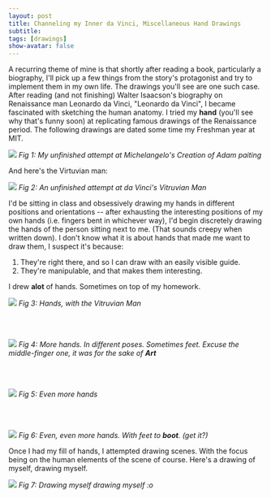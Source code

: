 ```yaml
---
layout: post
title: Channeling my Inner da Vinci, Miscellaneous Hand Drawings  
subtitle: 
tags: [drawings]
show-avatar: false
---
```


A recurring theme of mine is that shortly after reading a book, particularly a biography, I'll pick up a few things from the story's protagonist and try to implement them in my own life. The drawings you'll see are one such case. After reading (and not finishing) Walter Isaacson's biography on Renaissance man Leonardo da Vinci, "Leonardo da Vinci", I became fascinated with sketching the human anatomy. I tried my **hand** (you'll see why that's funny soon) at replicating famous drawings of the Renaissance period. The following drawings are dated some time my Freshman year at MIT. 

![](/../../img/misc_hands_post/adam.png)
*Fig 1: My unfinished attempt at Michelangelo's Creation of Adam paiting*

And here's the Virtuvian man:

![](/../../img/misc_hands_post/torso.png)
*Fig 2: An unfinished attempt at da Vinci's Vitruvian Man*

I'd be sitting in class and obsessively drawing my hands in different positions and orientations -- after exhausting the interesting positions of my own hands (i.e. fingers bent in whichever way), I'd begin discretely drawing the hands of the person sitting next to me. (That sounds creepy when written down). I don't know what it is about hands that made me want to draw them, I suspect it's because: 

1. They're right there, and so I can draw with an easily visible guide. 
2. They're manipulable, and that makes them interesting.  

I drew **alot** of hands. Sometimes on top of my homework.  

![](/../../img/misc_hands_post/more_hands_2.png)
*Fig 3: Hands, with the Vitruvian Man*

<br/><br/>

![](/../../img/misc_hands_post/hands.png)
*Fig 4: More hands. In different poses. Sometimes feet. Excuse the middle-finger one, it was for the sake of **Art***

<br/><br/>

![](/../../img/misc_hands_post/more_hands_3.png)
*Fig 5: Even more hands*

<br/><br/>

![](/../../img/misc_hands_post/more_hands.png)
*Fig 6: Even, even more hands. With feet to **boot**. (get it?)*

Once I had my fill of hands, I attempted drawing scenes. With the focus being on the human elements of the scene of course. Here's a drawing of myself, drawing myself. 

![](/../../img/misc_hands_post/hammock.png)
*Fig 7: Drawing myself drawing myself :o*